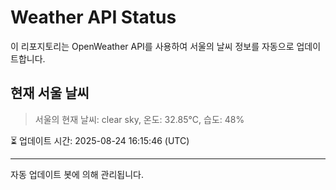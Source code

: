 
# Weather API Status

이 리포지토리는 OpenWeather API를 사용하여 서울의 날씨 정보를 자동으로 업데이트합니다.

## 현재 서울 날씨
> 서울의 현재 날씨: clear sky, 온도: 32.85°C, 습도: 48%

⏳ 업데이트 시간: 2025-08-24 16:15:46 (UTC)

---
자동 업데이트 봇에 의해 관리됩니다.
